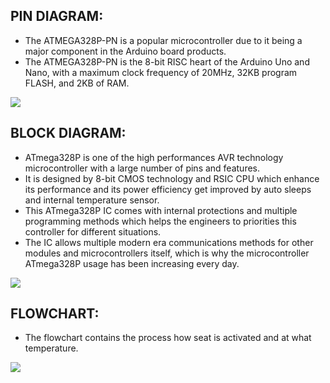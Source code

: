 ## PIN DIAGRAM:

 * The ATMEGA328P-PN is a popular microcontroller due to it being a major component in the Arduino board products.
 * The ATMEGA328P-PN is the 8-bit RISC heart of the Arduino Uno and Nano, with a maximum clock frequency of 20MHz, 32KB program FLASH, and 2KB of RAM.
<img src="https://components101.com/sites/default/files/component_pin/ATMega328P-Pinout.png"/>

## BLOCK DIAGRAM:

 * ATmega328P is one of the high performances AVR technology microcontroller with a large number of pins and features. 
 * It is designed by 8-bit CMOS technology and RSIC CPU which enhance its performance and its power efficiency get improved by auto sleeps and internal temperature sensor. 
 * This ATmega328P IC comes with internal protections and multiple programming methods which helps the engineers to priorities this controller for different situations. 
 * The IC allows multiple modern era communications methods for other modules and microcontrollers itself, which is why the microcontroller ATmega328P usage
   has been increasing every day.
<img src="https://microcontrollerslab.com/wp-content/uploads/2019/12/ATMEGA328P-Block-Diagram.jpg"/>

## FLOWCHART:

 * The flowchart contains the process how seat is activated and at what temperature.
<img src="https://online.visual-paradigm.com/repository/images/67333b55-2a0f-43af-bb01-5e12f4200da1.png"/>
